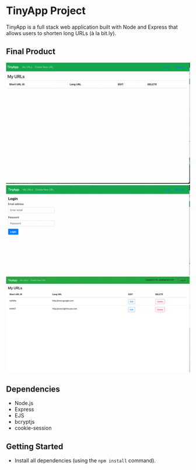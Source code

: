 # TinyApp Project

TinyApp is a full stack web application built with Node and Express that allows users to shorten long URLs (à la bit.ly).

## Final Product

!["screenshot of URLs page"](https://github.com/r1tka/tinyapp/blob/main/docks/home%20page.png?raw=true)
!["screenshot of login page"](https://github.com/r1tka/tinyapp/blob/main/docks/login%20page.png?raw=true)
!["screenshot of my URLs page"](https://github.com/r1tka/tinyapp/blob/main/docks/my%20urls%20page.png?raw=true)

## Dependencies

- Node.js
- Express
- EJS
- bcryptjs
- cookie-session

## Getting Started

- Install all dependencies (using the `npm install` command).